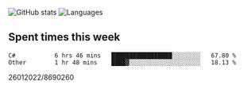 ![GitHub stats](https://github-readme-stats.vercel.app/api?username=emipa606&theme=github_dark&show_icons=true) 
![Languages](https://github-readme-stats.vercel.app/api/top-langs/?username=emipa606&theme=github_dark&layout=compact)

## Spent times this week
<!--START_SECTION:waka-->

```text
C#           6 hrs 46 mins   █████████████████░░░░░░░░   67.80 %
Other        1 hr 48 mins    ████▓░░░░░░░░░░░░░░░░░░░░   18.13 %
```

<!--END_SECTION:waka-->


26012022/8690260
